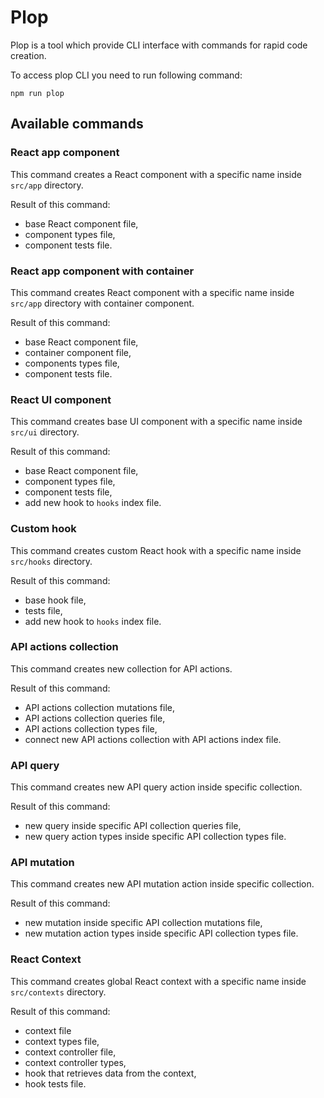 # Plop

Plop is a tool which provide CLI interface with commands for rapid code creation.

To access plop CLI you need to run following command:

```shell
npm run plop
```

## Available commands

### React app component

This command creates a React component with a specific name inside `src/app` directory.

Result of this command:
- base React component file,
- component types file,
- component tests file.

### React app component with container

This command creates React component with a specific name inside `src/app` directory with container component.

Result of this command:
- base React component file,
- container component file,
- components types file,
- component tests file.

### React UI component

This command creates base UI component with a specific name inside `src/ui` directory.

Result of this command:
- base React component file,
- component types file,
- component tests file,
- add new hook to `hooks` index file.

### Custom hook

This command creates custom React hook with a specific name inside `src/hooks` directory.

Result of this command:
- base hook file,
- tests file,
- add new hook to `hooks` index file.

### API actions collection

This command creates new collection for API actions.

Result of this command:
- API actions collection mutations file,
- API actions collection queries file,
- API actions collection types file,
- connect new API actions collection with API actions index file.

### API query

This command creates new API query action inside specific collection.

Result of this command:
- new query inside specific API collection queries file,
- new query action types inside specific API collection types file.

### API mutation

This command creates new API mutation action inside specific collection.

Result of this command:
- new mutation inside specific API collection mutations file,
- new mutation action types inside specific API collection types file.

### React Context

This command creates global React context with a specific name inside `src/contexts` directory.

Result of this command:
- context file
- context types file,
- context controller file,
- context controller types,
- hook that retrieves data from the context,
- hook tests file.
